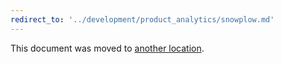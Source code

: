 ```yaml
---
redirect_to: '../development/product_analytics/snowplow.md'
---
```


This document was moved to [another location](../development/product_analytics/snowplow.md).

<!-- This redirect file can be deleted after February 1, 2021. -->
<!-- Before deletion, see: https://docs.gitlab.com/ee/development/documentation/#move-or-rename-a-page -->
